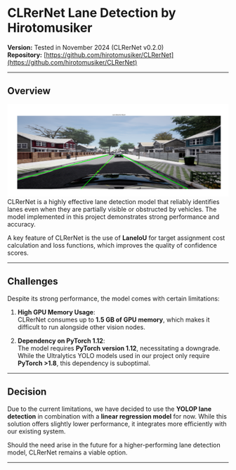 
# CLRerNet Lane Detection by Hirotomusiker  

**Version:** Tested in November 2024 (CLRerNet v0.2.0)  
**Repository:** [https://github.com/hirotomusiker/CLRerNet](https://github.com/hirotomusiker/CLRerNet)  

---

## Overview  

![image](./images/result9.png)
CLRerNet is a highly effective lane detection model that reliably identifies lanes even when they are partially visible or obstructed by vehicles. The model implemented in this project demonstrates strong performance and accuracy.  

A key feature of CLRerNet is the use of **LaneIoU** for target assignment cost calculation and loss functions, which improves the quality of confidence scores.  

---

## Challenges  

Despite its strong performance, the model comes with certain limitations:  

1. **High GPU Memory Usage**:  
   CLRerNet consumes up to **1.5 GB of GPU memory**, which makes it difficult to run alongside other vision nodes.  

2. **Dependency on PyTorch 1.12**:  
   The model requires **PyTorch version 1.12**, necessitating a downgrade. While the Ultralytics YOLO models used in our project only require **PyTorch >1.8**, this dependency is suboptimal.  

---

## Decision  

Due to the current limitations, we have decided to use the **YOLOP lane detection** in combination with a **linear regression model** for now. While this solution offers slightly lower performance, it integrates more efficiently with our existing system.  

Should the need arise in the future for a higher-performing lane detection model, CLRerNet remains a viable option.  

---
